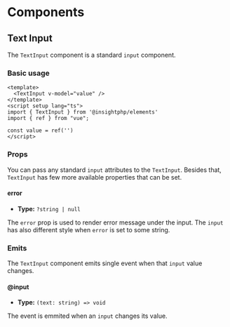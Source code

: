 # Components

## Text Input

The `TextInput` component is a standard `input` component.

### Basic usage

```vue
<template>
  <TextInput v-model="value" />
</template>
<script setup lang="ts">
import { TextInput } from '@insightphp/elements'
import { ref } from "vue";

const value = ref('')
</script>
```

### Props

You can pass any standard `input` attributes to the `TextInput`. Besides that, `TextInput` has few more available
properties that can be set.

#### error

- **Type:** `?string | null`

The `error` prop is used to render error message under the input. The `input` has also different style when `error` is
set to some string.

### Emits

The `TextInput` component emits single event when that `input` value changes.

#### @input

- **Type:** `(text: string) => void`

The event is emmited when an `input` changes its value.

